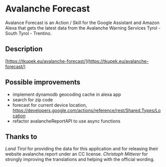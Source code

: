# Avalanche Forecast
Avalance Forecast is an Action / Skill for the Google Assistant and Amazon Alexa that gets the latest data from the Avalanche Warning Services Tyrol - South Tyrol - Trentino.

## Description
[https://tkupek.eu/avalanche-forecast/](https://tkupek.eu/avalanche-forecast/)

## Possible improvements
- implement dynamodb geocoding cache in alexa app
- search for zip code
- forecast for current device location, https://developers.google.com/actions/reference/rest/Shared.Types/Location
- refactor avalancheReportAPI to use async functions

## Thanks to
*Land Tirol* for providing the data for this application and for releasing their website avalanche.report under an CC license.
*Christoph Mitterer* for strongly improving the translations and helping with the official wording.